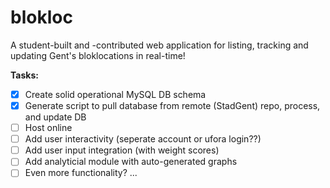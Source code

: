 # blokloc
A student-built and -contributed web application for listing, tracking and updating Gent's bloklocations in real-time!

**Tasks:**
- [x] Create solid operational MySQL DB schema
- [x] Generate script to pull database from remote (StadGent) repo, process, and update DB
- [ ] Host online
- [ ] Add user interactivity (seperate account or ufora login??)
- [ ] Add user input integration (with weight scores)
- [ ] Add analyticial module with auto-generated graphs
- [ ] Even more functionality? ...

